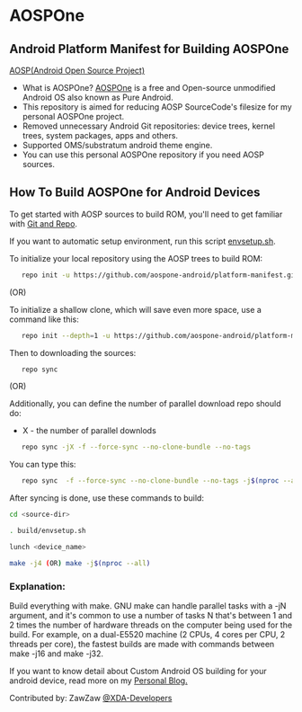 # AOSPOne
## Android Platform Manifest for Building AOSPOne

[AOSP(Android Open Source Project)](https://source.android.com/setup/start/faqs#what-is-the-android-open-source-project)

- What is AOSPOne? [AOSPOne](https://android.googlesource.com) is a free and Open-source unmodified Android OS also known as Pure Android.
- This repository is aimed for reducing AOSP SourceCode's filesize for my personal AOSPOne project.
- Removed unnecessary Android Git repositories: device trees, kernel trees, system packages, apps and others.
- Supported OMS/substratum android theme engine.
- You can use this personal AOSPOne repository if you need AOSP sources.


## How To Build AOSPOne for Android Devices
To get started with AOSP sources to build ROM, you'll need to get
familiar with [Git and Repo](https://source.android.com/setup/develop/repo).

If you want to automatic setup environment, run this script [envsetup.sh](https://github.com/aospone-android/platform-manifest/blob/android-8.1.0/envsetup/envsetup.sh).

To initialize your local repository using the AOSP trees to build ROM:
```bash
   repo init -u https://github.com/aospone-android/platform-manifest.git -b android-8.1.0
```

(OR)

To initialize a shallow clone, which will save even more space, use a command like this:
```bash
   repo init --depth=1 -u https://github.com/aospone-android/platform-manifest.git -b android-8.1.0
```

Then to downloading the sources:
```bash
   repo sync
```

 (OR)

Additionally, you can define the number of parallel download repo should do:
- X - the number of parallel downlods
```bash
   repo sync -jX -f --force-sync --no-clone-bundle --no-tags
```
You can type this:
```bash
   repo sync  -f --force-sync --no-clone-bundle --no-tags -j$(nproc --all)
```

After syncing is done, use these commands to build:
```bash
cd <source-dir>

. build/envsetup.sh

lunch <device_name>

make -j4 (OR) make -j$(nproc --all)
```   
   
### Explanation:
Build everything with make. GNU make can handle parallel tasks with a -jN argument, and it's common to use a number of tasks N that's between 1 and 2 times the number of hardware threads on the computer being used for the build. For example, on a dual-E5520 machine (2 CPUs, 4 cores per CPU, 2 threads per core), the fastest builds are made with commands between make -j16 and make -j32.

If you want to know detail about Custom Android OS building for your android device, read more on my [Personal Blog.](https://medium.com/zawzaww/how-to-build-custom-android-os-for-android-devices-cf4bba4bb3a5)

Contributed by: ZawZaw [@XDA-Developers](https://forum.xda-developers.com/member.php?u=7581611)
